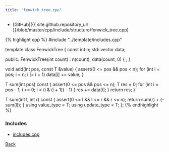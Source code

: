 ```yaml
---
title: "fenwick_tree.cpp"
---
```


- [GitHub]({{ site.github.repository_url }}/blob/master/cpp/include/structure/fenwick_tree.cpp)

{% highlight cpp %}
#include "../template/includes.cpp"

template <typename T> class FenwickTree {
  const int n;
  std::vector<T> data;

public:
  FenwickTree(int count) : n(count), data(count, 0) { ; }

  void add(int pos, const T &value) {
    assert(0 <= pos && pos < n);
    for (int i = pos; i < n; i |= i + 1) data[i] += value;
  }

  T sum(int pos) const {
    assert(0 <= pos && pos <= n);
    T res = 0;
    for (int i = pos - 1; i >= 0; i = (i & (i + 1)) - 1) {
      res += data[i];
    }
    return res;
  }

  T sum(int l, int r) const {
    assert(0 <= l && l <= r && r <= n);
    return sum(r) + (-sum(l));
  }
  using value_type = T;
  using update_type = T;
};
{% endhighlight %}

### Includes

- [includes.cpp](../template/includes)

[Back](../..)
